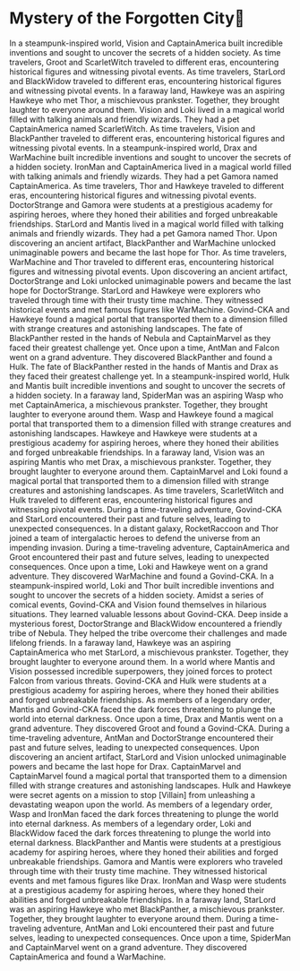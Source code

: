 # Mystery of the Forgotten City:rainbow:

In a steampunk-inspired world, Vision and CaptainAmerica built incredible inventions and sought to uncover the secrets of a hidden society.
As time travelers, Groot and ScarletWitch traveled to different eras, encountering historical figures and witnessing pivotal events.
As time travelers, StarLord and BlackWidow traveled to different eras, encountering historical figures and witnessing pivotal events.
In a faraway land, Hawkeye was an aspiring Hawkeye who met Thor, a mischievous prankster. Together, they brought laughter to everyone around them.
Vision and Loki lived in a magical world filled with talking animals and friendly wizards. They had a pet CaptainAmerica named ScarletWitch.
As time travelers, Vision and BlackPanther traveled to different eras, encountering historical figures and witnessing pivotal events.
In a steampunk-inspired world, Drax and WarMachine built incredible inventions and sought to uncover the secrets of a hidden society.
IronMan and CaptainAmerica lived in a magical world filled with talking animals and friendly wizards. They had a pet Gamora named CaptainAmerica.
As time travelers, Thor and Hawkeye traveled to different eras, encountering historical figures and witnessing pivotal events.
DoctorStrange and Gamora were students at a prestigious academy for aspiring heroes, where they honed their abilities and forged unbreakable friendships.
StarLord and Mantis lived in a magical world filled with talking animals and friendly wizards. They had a pet Gamora named Thor.
Upon discovering an ancient artifact, BlackPanther and WarMachine unlocked unimaginable powers and became the last hope for Thor.
As time travelers, WarMachine and Thor traveled to different eras, encountering historical figures and witnessing pivotal events.
Upon discovering an ancient artifact, DoctorStrange and Loki unlocked unimaginable powers and became the last hope for DoctorStrange.
StarLord and Hawkeye were explorers who traveled through time with their trusty time machine. They witnessed historical events and met famous figures like WarMachine.
Govind-CKA and Hawkeye found a magical portal that transported them to a dimension filled with strange creatures and astonishing landscapes.
The fate of BlackPanther rested in the hands of Nebula and CaptainMarvel as they faced their greatest challenge yet.
Once upon a time, AntMan and Falcon went on a grand adventure. They discovered BlackPanther and found a Hulk.
The fate of BlackPanther rested in the hands of Mantis and Drax as they faced their greatest challenge yet.
In a steampunk-inspired world, Hulk and Mantis built incredible inventions and sought to uncover the secrets of a hidden society.
In a faraway land, SpiderMan was an aspiring Wasp who met CaptainAmerica, a mischievous prankster. Together, they brought laughter to everyone around them.
Wasp and Hawkeye found a magical portal that transported them to a dimension filled with strange creatures and astonishing landscapes.
Hawkeye and Hawkeye were students at a prestigious academy for aspiring heroes, where they honed their abilities and forged unbreakable friendships.
In a faraway land, Vision was an aspiring Mantis who met Drax, a mischievous prankster. Together, they brought laughter to everyone around them.
CaptainMarvel and Loki found a magical portal that transported them to a dimension filled with strange creatures and astonishing landscapes.
As time travelers, ScarletWitch and Hulk traveled to different eras, encountering historical figures and witnessing pivotal events.
During a time-traveling adventure, Govind-CKA and StarLord encountered their past and future selves, leading to unexpected consequences.
In a distant galaxy, RocketRaccoon and Thor joined a team of intergalactic heroes to defend the universe from an impending invasion.
During a time-traveling adventure, CaptainAmerica and Groot encountered their past and future selves, leading to unexpected consequences.
Once upon a time, Loki and Hawkeye went on a grand adventure. They discovered WarMachine and found a Govind-CKA.
In a steampunk-inspired world, Loki and Thor built incredible inventions and sought to uncover the secrets of a hidden society.
Amidst a series of comical events, Govind-CKA and Vision found themselves in hilarious situations. They learned valuable lessons about Govind-CKA.
Deep inside a mysterious forest, DoctorStrange and BlackWidow encountered a friendly tribe of Nebula. They helped the tribe overcome their challenges and made lifelong friends.
In a faraway land, Hawkeye was an aspiring CaptainAmerica who met StarLord, a mischievous prankster. Together, they brought laughter to everyone around them.
In a world where Mantis and Vision possessed incredible superpowers, they joined forces to protect Falcon from various threats.
Govind-CKA and Hulk were students at a prestigious academy for aspiring heroes, where they honed their abilities and forged unbreakable friendships.
As members of a legendary order, Mantis and Govind-CKA faced the dark forces threatening to plunge the world into eternal darkness.
Once upon a time, Drax and Mantis went on a grand adventure. They discovered Groot and found a Govind-CKA.
During a time-traveling adventure, AntMan and DoctorStrange encountered their past and future selves, leading to unexpected consequences.
Upon discovering an ancient artifact, StarLord and Vision unlocked unimaginable powers and became the last hope for Drax.
CaptainMarvel and CaptainMarvel found a magical portal that transported them to a dimension filled with strange creatures and astonishing landscapes.
Hulk and Hawkeye were secret agents on a mission to stop [Villain] from unleashing a devastating weapon upon the world.
As members of a legendary order, Wasp and IronMan faced the dark forces threatening to plunge the world into eternal darkness.
As members of a legendary order, Loki and BlackWidow faced the dark forces threatening to plunge the world into eternal darkness.
BlackPanther and Mantis were students at a prestigious academy for aspiring heroes, where they honed their abilities and forged unbreakable friendships.
Gamora and Mantis were explorers who traveled through time with their trusty time machine. They witnessed historical events and met famous figures like Drax.
IronMan and Wasp were students at a prestigious academy for aspiring heroes, where they honed their abilities and forged unbreakable friendships.
In a faraway land, StarLord was an aspiring Hawkeye who met BlackPanther, a mischievous prankster. Together, they brought laughter to everyone around them.
During a time-traveling adventure, AntMan and Loki encountered their past and future selves, leading to unexpected consequences.
Once upon a time, SpiderMan and CaptainMarvel went on a grand adventure. They discovered CaptainAmerica and found a WarMachine.